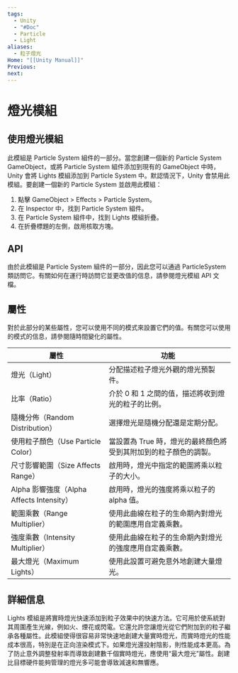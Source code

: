```yaml
---
tags:
  - Unity
  - "#Doc"
  - Particle
  - Light
aliases:
  - 粒子燈光
Home: "[[Unity Manual]]"
Previous: 
next:
---
```

# 燈光模組

## 使用燈光模組

此模組是 Particle System 組件的一部分。當您創建一個新的 Particle System GameObject，或將 Particle System 組件添加到現有的 GameObject 中時，Unity 會將 Lights 模組添加到 Particle System 中。默認情況下，Unity 會禁用此模組。要創建一個新的 Particle System 並啟用此模組：

1. 點擊 GameObject > Effects > Particle System。
2. 在 Inspector 中，找到 Particle System 組件。
3. 在 Particle System 組件中，找到 Lights 模組折疊。
4. 在折疊標題的左側，啟用核取方塊。

## API

由於此模組是 Particle System 組件的一部分，因此您可以通過 ParticleSystem 類訪問它。有關如何在運行時訪問它並更改值的信息，請參閱燈光模組 API 文檔。

## 屬性

對於此部分的某些屬性，您可以使用不同的模式來設置它們的值。有關您可以使用的模式的信息，請參閱隨時間變化的屬性。

| 屬性 | 功能 |
| --- | --- |
| 燈光（Light） | 分配描述粒子燈光外觀的燈光預製件。 |
| 比率（Ratio） | 介於 0 和 1 之間的值，描述將收到燈光的粒子的比例。 |
| 隨機分佈（Random Distribution） | 選擇燈光是隨機分配還是定期分配。 |
| 使用粒子顏色（Use Particle Color） | 當設置為 True 時，燈光的最終顏色將受到其附加到的粒子顏色的調製。 |
| 尺寸影響範圍（Size Affects Range） | 啟用時，燈光中指定的範圍將乘以粒子的大小。 |
| Alpha 影響強度（Alpha Affects Intensity） | 啟用時，燈光的強度將乘以粒子的 alpha 值。 |
| 範圍乘數（Range Multiplier） | 使用此曲線在粒子的生命期內對燈光的範圍應用自定義乘數。 |
| 強度乘數（Intensity Multiplier） | 使用此曲線在粒子的生命期內對燈光的強度應用自定義乘數。 |
| 最大燈光（Maximum Lights） | 使用此設置可避免意外地創建大量燈光。 |

## 詳細信息

Lights 模組是將實時燈光快速添加到粒子效果中的快速方法。它可用於使系統對其周圍產生光線，例如火、煙花或閃電。它還允許您讓燈光從它們附加到的粒子繼承各種屬性。此模組使得很容易非常快速地創建大量實時燈光，而實時燈光的性能成本很高，特別是在正向渲染模式下。如果燈光還投射陰影，則性能成本更高。為了防止意外調整發射率而導致創建數千個實時燈光，應使用“最大燈光”屬性。創建比目標硬件能夠管理的燈光多可能會導致減速和無響應。
